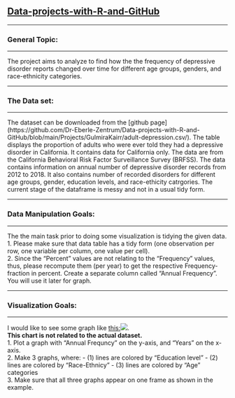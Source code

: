 ## [Data-projects-with-R-and-GitHub](https://dr-eberle-zentrum.github.io/Data-projects-with-R-and-GitHub/)

<hr>

### General Topic:

<hr>
The project aims to analyze to find how the the frequency of depressive
disorder reports changed over time for different age groups, genders,
and race-ethnicity categories.
<hr>

### The Data set:

<hr>
The dataset can be downloaded from the [github
page](https://github.com/Dr-Eberle-Zentrum/Data-projects-with-R-and-GitHub/blob/main/Projects/GulmiraKairr/adult-depression.csv/).
The table displays the proportion of adults who were ever told they had
a depressive disorder in California. It contains data for California
only. The data are from the California Behavioral Risk Factor
Surveillance Survey (BRFSS). The data contains information on annual
number of depressive disorder records from 2012 to 2018. It also
contains number of recorded disorders for different age groups, gender,
education levels, and race-ethicity catrgories. The current stage of the
dataframe is messy and not in a usual tidy form.
<hr>

### Data Manipulation Goals:

<hr>

The the main task prior to doing some visualization is tidying the given
data. <br> 1. Please make sure that data table has a tidy form (one
observation per row, one variable per column, one value per cell). <br>
2. Since the “Percent” values are not relating to the “Frequency”
values, thus, please recompute them (per year) to get the respective
Frequency-fraction in percent. Create a separate column called “Annual
Frequency”. You will use it later for graph.

<hr>

### Visualization Goals:

<hr>

I would like to see some graph like
[this:](https://www.thelancet.com/cms/10.1016/S0140-6736(21)02143-7/asset/c7d6c323-1ef7-475a-bd3d-f9c6eab69294/main.assets/gr4_lrg.jpg)![](https://www.frontiersin.org/files/Articles/1066706/fpsyg-13-1066706-HTML-r1/image_m/fpsyg-13-1066706-g002.jpg).
<br> **This chart is not related to the actual dataset.** <br> 1. Plot a
graph with “Annual Frequncy” on the y-axis, and “Years” on the x-axis.
<br> 2. Make 3 graphs, where: - (1) lines are colored by “Education
level” - (2) lines are colored by “Race-Ethnicy” - (3) lines are colored
by “Age” categories <br> 3. Make sure that all three graphs appear on
one frame as shown in the example. <br>
